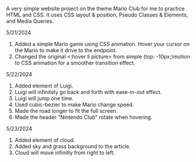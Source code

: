 A very simple website project on the theme Mario Club for me to practice HTML and CSS.
It uses CSS layout & position, Pseudo Classes & Elements, and Media Queries.


5/21/2024

1. Added a simple Mario game using CSS animation. Hover your cursor on the Mario to make it drive to the endpoint.
2. Changed the original <:hover li picture> from simple (top: -10px;)motion to CSS animation for a smoother transition effect.

5/22/2024

1. Added element of Luigi.
2. Luigi will infinitely go back and forth with ease-in-out effect.
3. Luigi will jump one time.
4. Used cubic-bezier to make Mario change speed.
5. Made the road longer to fit the full screen.
6. Made the header "Nintendo Club" rotate when hovering.

5/23/2024

1. Added element of cloud.
2. Added sky and grass background to the article.
3. Cloud will move infinitly from right to left.